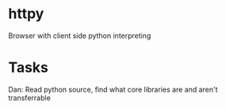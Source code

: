 httpy
=====

Browser with client side python interpreting

Tasks
======

Dan: Read python source, find what core libraries are and aren't transferrable
